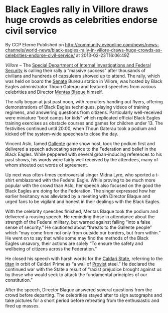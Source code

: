 # Black Eagles rally in Villore draws huge crowds as celebrities endorse civil service
By CCP Eterne
Published on http://community.eveonline.com/news/news-channels/world-news/black-eagles-rally-in-villore-draws-huge-crowds-as-celebrities-endorse-civil-service/ at 2013-02-23T16:06:49Z

_Villore –_ The [Special Department of Internal Investigations and Federal Security](http://wiki.eveonline.com/en/wiki/Black_Eagles) is calling their rally a “massive success” after thousands of civilians and hundreds of capsuleers showed up to attend. The rally, which was held on board the [Senate](http://wiki.eveonline.com/en/wiki/Senate) Bureau station in Villore, was hosted by Black Eagles administrator Thoun Gaterau and featured speeches from various celebrities and Director [Mentas Blaque](http://wiki.eveonline.com/en/wiki/Mentas_Blaque) himself.

The rally began at just past noon, with recruiters handing out flyers, offering demonstrations of Black Eagles techniques, playing videos of training regimens, and answering questions from citizens. Particularly well-received were miniature “boot camps for kids” which replicated official Black Eagles training exercises as obstacle courses and games for children under 13. The festivities continued until 20:00, when Thoun Gaterau took a podium and kicked off the system-wide speeches to close the day.

Vincent Aslo, famed [Gallente](http://wiki.eveonline.com/en/wiki/Gallente) game show host, took the podium first and delivered a speech advocating service to the Federation and belief in the Black Eagles. While peppered with several groan-inducing references to his past shows, his words were fairly well received by the attendees, many of whom shouted out words of agreement.

Up next was often-times controversial singer Midna Lyre, who sported a t-shirt emblazoned with the Federal Eagle. While proving to be much more popular with the crowd than Aslo, her speech also focused on the good the Black Eagles are doing for the Federation. The singer expressed how her earlier hesitancy was alleviated by a meeting with Director Blaque and urged fans to be vigilant and honest in their dealings with the Black Eagles.

With the celebrity speeches finished, Mentas Blaque took the podium and delivered a rousing speech. He reminding those in attendance about the strength of the Federal military, but warned against falling “into a false sense of security.” He cautioned about “threats to the Gallente people” which “may come from not only from outside our borders, but from within.” He went on to say that while some may find the methods of the Black Eagles unsavory, their actions are solely “To ensure the safety and wellbeing of citizens across the Federation.”

He closed his speech with harsh words for the [Caldari State](http://wiki.eveonline.com/en/wiki/Caldari), referring to the [titan](http://wiki.eveonline.com/en/wiki/Titans) in orbit of Caldari Prime as “a wall of [Provist](http://wiki.eveonline.com/en/wiki/Caldari_Providence_Directorate) steel.” He declared the continued war with the State a result of “racist prejudice brought against us by those who would seek to attack the fundamental principles of our constitution.”

After the speech, Director Blaque answered several questions from the crowd before departing. The celebrities stayed after to sign autographs and take pictures for a short period before retreating from the enthusiastic and fired up masses.

